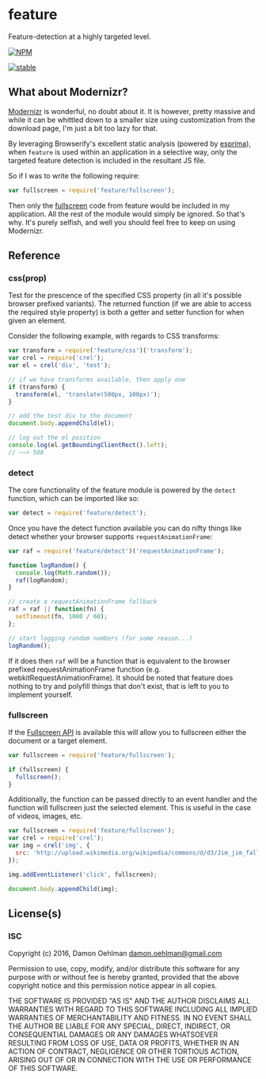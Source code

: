 # feature

Feature-detection at a highly targeted level.

[![NPM](https://nodei.co/npm/feature.png)](https://nodei.co/npm/feature/)

[![stable](https://img.shields.io/badge/stability-stable-green.svg)](https://github.com/dominictarr/stability#stable)

## What about Modernizr?

[Modernizr](https://github.com/Modernizr) is wonderful, no doubt about it.
It is however, pretty massive and while it can be whittled down to a smaller
size using customization from the download page, I'm just a bit too lazy
for that.

By leveraging Browserify's excellent static analysis (powered by
[esprima](https://github.com/ariya/esprima)), when `feature` is
used within an application in a selective way, only the targeted feature
detection is included in the resultant JS file.

So if I was to write the following require:

```js
var fullscreen = require('feature/fullscreen');
```

Then only the
[fullscreen](https://github.com/DamonOehlman/feature/blob/master/fullscreen.js)
code from feature would be included in my application.  All the rest of the
module would simply be ignored.  So that's why. It's purely selfish, and
well you should feel free to keep on using Modernizr.

## Reference

### css(prop)

Test for the prescence of the specified CSS property (in all it's
possible browser prefixed variants).  The returned function (if we
are able to access the required style property) is both a getter and
setter function for when given an element.

Consider the following example, with regards to CSS transforms:

```js
var transform = require('feature/css')('transform');
var crel = require('crel');
var el = crel('div', 'test');

// if we have transforms available, then apply one
if (transform) {
  transform(el, 'translate(500px, 100px)');
}

// add the test div to the document
document.body.appendChild(el);

// log out the el position
console.log(el.getBoundingClientRect().left);
// ~~> 508
```

### detect

The core functionality of the feature module is powered by the `detect`
function, which can be imported like so:

```js
var detect = require('feature/detect');
```

Once you have the detect function available you can do nifty things like
detect whether your browser supports `requestAnimationFrame`:

```js
var raf = require('feature/detect')('requestAnimationFrame');

function logRandom() {
  console.log(Math.random());
  raf(logRandom);
}

// create a requestAnimationFrame fallback
raf = raf || function(fn) {
  setTimeout(fn, 1000 / 60);
};

// start logging random numbers (for some reason...)
logRandom();
```

If it does then `raf` will be a function that is equivalent to the browser
prefixed requestAnimationFrame function (e.g. webkitRequestAnimationFrame).
It should be noted that feature does nothing to try and polyfill things that
don't exist, that is left to you to implement yourself.

### fullscreen

If the [Fullscreen API](http://caniuse.com/#feat=fullscreen) is available
this will allow you to fullscreen either the document or a target element.

```js
var fullscreen = require('feature/fullscreen');

if (fullscreen) {
  fullscreen();
}
```

Additionally, the function can be passed directly to an event handler and
the function will fullscreen just the selected element.  This is useful
in the case of videos, images, etc.

```js
var fullscreen = require('feature/fullscreen');
var crel = require('crel');
var img = crel('img', {
  src: 'http://upload.wikimedia.org/wikipedia/commons/d/d3/Jim_jim_falls.jpg',
});

img.addEventListener('click', fullscreen);

document.body.appendChild(img);
```

## License(s)

### ISC

Copyright (c) 2016, Damon Oehlman <damon.oehlman@gmail.com>

Permission to use, copy, modify, and/or distribute this software for any
purpose with or without fee is hereby granted, provided that the above
copyright notice and this permission notice appear in all copies.

THE SOFTWARE IS PROVIDED "AS IS" AND THE AUTHOR DISCLAIMS ALL WARRANTIES WITH
REGARD TO THIS SOFTWARE INCLUDING ALL IMPLIED WARRANTIES OF MERCHANTABILITY
AND FITNESS. IN NO EVENT SHALL THE AUTHOR BE LIABLE FOR ANY SPECIAL, DIRECT,
INDIRECT, OR CONSEQUENTIAL DAMAGES OR ANY DAMAGES WHATSOEVER RESULTING FROM
LOSS OF USE, DATA OR PROFITS, WHETHER IN AN ACTION OF CONTRACT, NEGLIGENCE OR
OTHER TORTIOUS ACTION, ARISING OUT OF OR IN CONNECTION WITH THE USE OR
PERFORMANCE OF THIS SOFTWARE.

